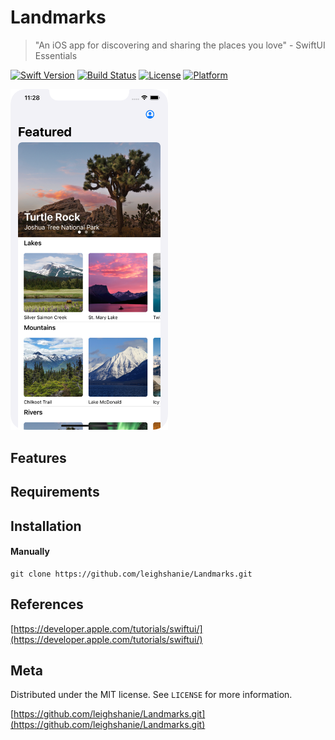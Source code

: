 # Landmarks
> "An iOS app for discovering and sharing the places you love" - SwiftUI Essentials

[![Swift Version][swift-image]][swift-url]
[![Build Status][travis-image]][travis-url]
[![License][license-image]][license-url]
[![Platform](https://img.shields.io/cocoapods/p/LFAlertController.svg?style=flat)](http://cocoapods.org/pods/LFAlertController)

<img src="Images/screenshot.png" height=50% width=50%>

## Features

## Requirements

## Installation

#### Manually
```
git clone https://github.com/leighshanie/Landmarks.git
``` 

## References
[https://developer.apple.com/tutorials/swiftui/](https://developer.apple.com/tutorials/swiftui/)
## Meta


Distributed under the MIT license. See ``LICENSE`` for more information.

[https://github.com/leighshanie/Landmarks.git](https://github.com/leighshanie/Landmarks.git)

[swift-image]:https://img.shields.io/badge/swift-5.0-orange.svg
[swift-url]: https://swift.org/
[license-image]: https://img.shields.io/badge/License-MIT-blue.svg
[license-url]: LICENSE
[travis-image]: https://img.shields.io/travis/dbader/node-datadog-metrics/master.svg?style=flat-square
[travis-url]: https://travis-ci.org/dbader/node-datadog-metrics
[codebeat-image]: https://codebeat.co/badges/c19b47ea-2f9d-45df-8458-b2d952fe9dad
[codebeat-url]: https://codebeat.co/projects/github-com-vsouza-awesomeios-com
